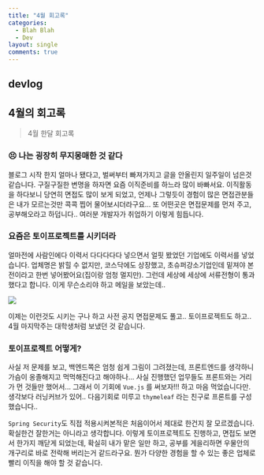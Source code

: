 ```yaml
---
title: "4월 회고록"
categories:
  - Blah Blah
  - Dev
layout: single
comments: true
---
```


## devlog

## 4월의 회고록

> 4월 한달 회고록


### 😣 나는 굉장히 무지몽매한 것 같다
블로그 시작 한지 얼마나 됐다고, 벌써부터 빠져가지고 글을 안올린지 일주일이 넘은것 같습니다. 구질구질한 변명을 하자면 요즘 이직준비를 하느라 많이 바빠서요. 이직활동을 하다보니 당연히 면접도 많이 보게 되었고, 언제나 그렇듯이 경험이 많은 면접관분들은 내가 모르는것만 콕콕 찝어 물어보시더라구요... 또 어떤곳은 면접문제를 먼저 주고, 공부해오라고 하덥니다.. 여러분 개발자가 취업하기 이렇게 힘듭니다.


### 요즘은 토이프로젝트를 시키더라
얼마전에 사람인에다 이력서 다다다다다 넣으면서 얼핏 봤었던 기업에도 이력서를 넣었습니다. 업체명은 밝힐 수 없지만, 코스닥에도 상장했고, 초슈퍼강소기업인데 밑져야 본전이라고 한번 넣어봤어요(집이랑 엄청 멀지만). 그런데 세상에 세상에 서류전형이 통과했다고 합니다. 이게 무슨소리야 하고 메일을 보았는데..

![](/assets/images/blag/toy-project.jpg)


이제는 이런것도 시키는 구나 하고 사전 공지 면접문제도 풀고.. 토이프로젝트도 하고.. 4월 마지막주는 대학생처럼 보냈던 것 같습니다.

### 토이프로젝트 어떻게?
사실 저 문제를 보고, 백엔드쪽은 엄청 쉽게 그림이 그려졌는데, 프론트엔드를 생각하니 가슴이 옹졸해지고 먹먹해진다고 해야하나... 사실 진행했던 업무들도 프론트와는 거리가 먼 것들만 했어서... 그래서 이 기회에 `Vue.js` 를 써보자!!! 하고 마음 먹었습니다만. 생각보다 러닝커브가 있어.. 다음기회로 미루고 `thymeleaf` 라는 친구로 프론트를 구성했습니다..



> [프로젝트 링크]: https://github.com/JulySeven1995/toy-board



`Spring Security`도 직접 적용시켜본적은 처음이어서 제대로 한건지 잘 모르겠습니다. 확실한건 잘한거는 아니라고 생각합니다.  이렇게 토이프로젝트도 진행하고, 면접도 보면서 한가지 깨닫게 되었는데, 확실히 내가 맡은 일만 하고, 공부를 게을리하면 우물안의 개구리로 바로 전락해 버리는거 같드라구요. 뭔가 다양한 경험을 할 수 있는 좋은 업체로 빨리 이직을 해야 할 것 같습니다.

